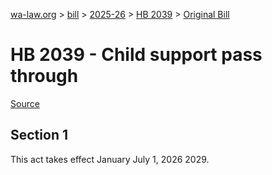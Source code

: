 [wa-law.org](/) > [bill](/bill/) > [2025-26](/bill/2025-26/) > [HB 2039](/bill/2025-26/hb/2039/) > [Original Bill](/bill/2025-26/hb/2039/1/)

# HB 2039 - Child support pass through

[Source](http://lawfilesext.leg.wa.gov/biennium/2025-26/Pdf/Bills/House%20Bills/2039.pdf)

## Section 1
This act takes effect January July 1, 2026 2029.
